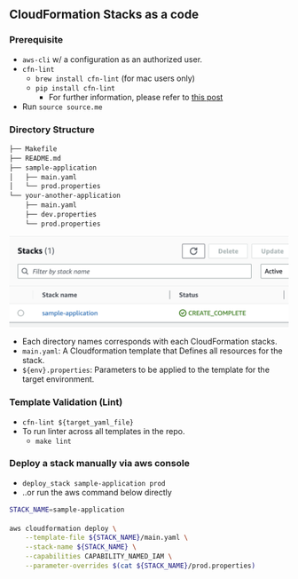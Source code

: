 ## CloudFormation Stacks as a code

### Prerequisite

* `aws-cli` w/ a configuration as an authorized user.
* `cfn-lint`
    * `brew install cfn-lint` (for mac users only)
    * `pip install cfn-lint`
        * For further information, please refer to [this post](https://www.techielass.com/install-cfn-lint-on-windows)
* Run `source source.me`

### Directory Structure

```bash
├── Makefile
├── README.md
├── sample-application
│   ├── main.yaml
│   └── prod.properties
└── your-another-application
    ├── main.yaml
    ├── dev.properties
    └── prod.properties
```

![stacks alt ><](assets/cloudformation_stack.png)

* Each directory names corresponds with each CloudFormation stacks.
* `main.yaml`: A Cloudformation template that Defines all resources for the stack.
* `${env}.properties`: Parameters to be applied to the template for the target environment.


### Template Validation (Lint)

* `cfn-lint ${target_yaml_file}`
* To run linter across all templates in the repo.
    * `make lint`

### Deploy a stack manually via aws console

* `deploy_stack sample-application prod`
* ..or run the aws command below directly

```sh
STACK_NAME=sample-application

aws cloudformation deploy \
    --template-file ${STACK_NAME}/main.yaml \
    --stack-name ${STACK_NAME} \
    --capabilities CAPABILITY_NAMED_IAM \
    --parameter-overrides $(cat ${STACK_NAME}/prod.properties)
```
